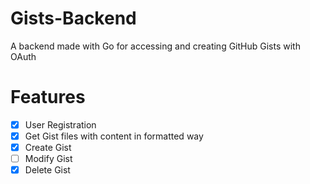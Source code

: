 # Gists-Backend

A backend made with Go for accessing and creating GitHub Gists with OAuth

# Features
- [x] User Registration
- [x] Get Gist files with content in formatted way
- [x] Create Gist
- [ ] Modify Gist
- [x] Delete Gist
